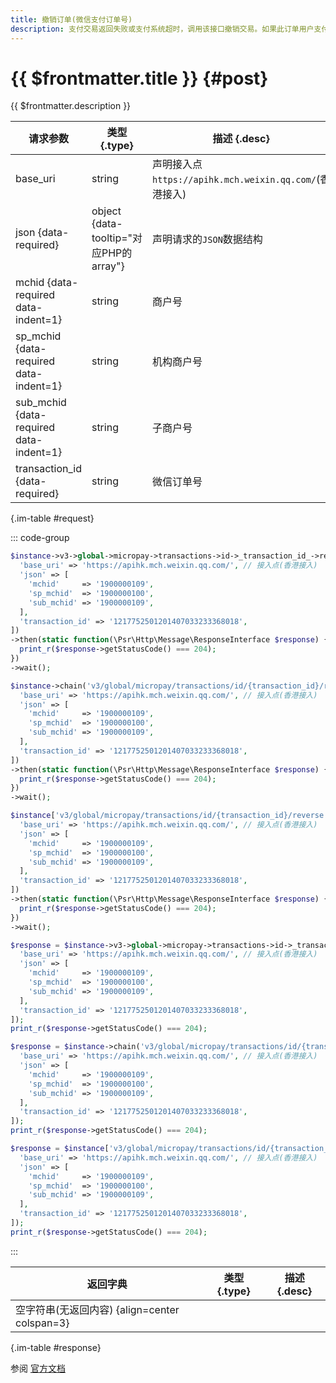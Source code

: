 ```yaml
---
title: 撤销订单(微信支付订单号)
description: 支付交易返回失败或支付系统超时，调用该接口撤销交易。如果此订单用户支付失败，微信支付系统会将此订单关闭；如果用户支付成功，微信支付系统会将此订单资金退还给用户。
---
```


# {{ $frontmatter.title }} {#post}

{{ $frontmatter.description }}

| 请求参数 | 类型 {.type} | 描述 {.desc}
| --- | --- | ---
| base_uri | string | 声明接入点`https://apihk.mch.weixin.qq.com/`(香港接入)
| json {data-required} | object {data-tooltip="对应PHP的array"} | 声明请求的`JSON`数据结构
| mchid {data-required data-indent=1} | string | 商户号
| sp_mchid {data-required data-indent=1} | string | 机构商户号
| sub_mchid {data-required data-indent=1} | string | 子商户号
| transaction_id {data-required} | string | 微信订单号

{.im-table #request}

::: code-group

```php [异步纯链式]
$instance->v3->global->micropay->transactions->id->_transaction_id_->reverse->postAsync([
  'base_uri' => 'https://apihk.mch.weixin.qq.com/', // 接入点(香港接入)
  'json' => [
    'mchid'     => '1900000109',
    'sp_mchid'  => '1900000100',
    'sub_mchid' => '1900000109',
  ],
  'transaction_id' => '1217752501201407033233368018',
])
->then(static function(\Psr\Http\Message\ResponseInterface $response) {
  print_r($response->getStatusCode() === 204);
})
->wait();
```

```php [异步声明式]
$instance->chain('v3/global/micropay/transactions/id/{transaction_id}/reverse')->postAsync([
  'base_uri' => 'https://apihk.mch.weixin.qq.com/', // 接入点(香港接入)
  'json' => [
    'mchid'     => '1900000109',
    'sp_mchid'  => '1900000100',
    'sub_mchid' => '1900000109',
  ],
  'transaction_id' => '1217752501201407033233368018',
])
->then(static function(\Psr\Http\Message\ResponseInterface $response) {
  print_r($response->getStatusCode() === 204);
})
->wait();
```

```php [异步属性式]
$instance['v3/global/micropay/transactions/id/{transaction_id}/reverse']->postAsync([
  'base_uri' => 'https://apihk.mch.weixin.qq.com/', // 接入点(香港接入)
  'json' => [
    'mchid'     => '1900000109',
    'sp_mchid'  => '1900000100',
    'sub_mchid' => '1900000109',
  ],
  'transaction_id' => '1217752501201407033233368018',
])
->then(static function(\Psr\Http\Message\ResponseInterface $response) {
  print_r($response->getStatusCode() === 204);
})
->wait();
```

```php [同步纯链式]
$response = $instance->v3->global->micropay->transactions->id->_transaction_id_->reverse->post([
  'base_uri' => 'https://apihk.mch.weixin.qq.com/', // 接入点(香港接入)
  'json' => [
    'mchid'     => '1900000109',
    'sp_mchid'  => '1900000100',
    'sub_mchid' => '1900000109',
  ],
  'transaction_id' => '1217752501201407033233368018',
]);
print_r($response->getStatusCode() === 204);
```

```php [同步声明式]
$response = $instance->chain('v3/global/micropay/transactions/id/{transaction_id}/reverse')->post([
  'base_uri' => 'https://apihk.mch.weixin.qq.com/', // 接入点(香港接入)
  'json' => [
    'mchid'     => '1900000109',
    'sp_mchid'  => '1900000100',
    'sub_mchid' => '1900000109',
  ],
  'transaction_id' => '1217752501201407033233368018',
]);
print_r($response->getStatusCode() === 204);
```

```php [同步属性式]
$response = $instance['v3/global/micropay/transactions/id/{transaction_id}/reverse']->post([
  'base_uri' => 'https://apihk.mch.weixin.qq.com/', // 接入点(香港接入)
  'json' => [
    'mchid'     => '1900000109',
    'sp_mchid'  => '1900000100',
    'sub_mchid' => '1900000109',
  ],
  'transaction_id' => '1217752501201407033233368018',
]);
print_r($response->getStatusCode() === 204);
```

:::

| 返回字典 | 类型 {.type} | 描述 {.desc}
| --- | --- | ---
| 空字符串(无返回内容) {align=center colspan=3}

{.im-table #response}

参阅 [官方文档](https://pay.weixin.qq.com/doc/global/v3/zh/4013013926)
